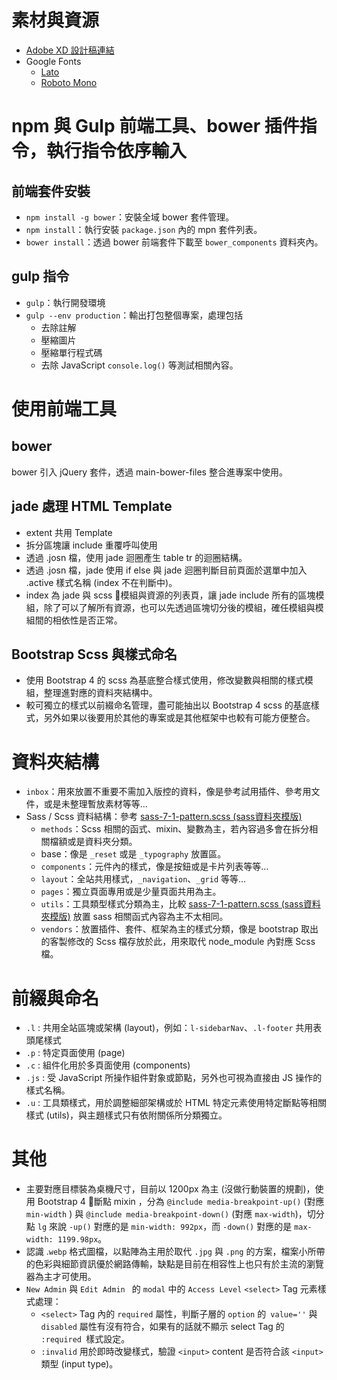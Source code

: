 # 素材與資源
- [Adobe XD 設計稿連結](https://xd.adobe.com/view/bd869667-ead5-4620-4329-ee0709cfef9e-cbb7/grid/)
- Google Fonts
  - [Lato](https://fonts.google.com/specimen/Lato)
  - [Roboto Mono](https://fonts.google.com/specimen/Roboto+Mono?query=robo)
<!-- - Material Icons
  - [Material Icons Guide (使用文件)](https://google.github.io/material-design-icons/)
  - [Material Icons Icons(圖示列表)](https://material.io/resources/icons/?style=baseline) -->



# npm 與 Gulp 前端工具、bower 插件指令，執行指令依序輸入
## 前端套件安裝
- `npm install -g bower`：安裝全域 bower 套件管理。
- `npm install`：執行安裝 `package.json` 內的 mpn 套件列表。
- `bower install`：透過 bower 前端套件下載至 `bower_components` 資料夾內。
## gulp 指令
- `gulp`：執行開發環境
- `gulp --env production`：輸出打包整個專案，處理包括
  - 去除註解
  - 壓縮圖片
  - 壓縮單行程式碼
  - 去除 JavaScript `console.log()` 等測試相關內容。


# 使用前端工具
## bower
bower 引入 jQuery 套件，透過 main-bower-files 整合進專案中使用。
## jade 處理 HTML Template
  - extent 共用 Template
  - 拆分區塊讓 include 重覆呼叫使用
  - 透過 .josn 檔，使用 jade 迴圈產生 table tr 的迴圈結構。
  - 透過 .josn 檔，jade 使用 if else 與 jade 迴圈判斷目前頁面於選單中加入 .active 樣式名稱 (index 不在判斷中)。
  - index 為 jade 與 scss 模組與資源的列表頁，讓 jade include 所有的區塊模組，除了可以了解所有資源，也可以先透過區塊切分後的模組，確任模組與模組間的相依性是否正常。
## Bootstrap Scss 與樣式命名
  - 使用 Bootstrap 4 的 scss 為基底整合樣式使用，修改變數與相關的樣式模組，整理進對應的資料夾結構中。
  - 較可獨立的樣式以前綴命名管理，盡可能抽出以 Bootstrap 4 scss 的基底樣式，另外如果以後要用於其他的專案或是其他框架中也較有可能方便整合。


# 資料夾結構
- `inbox`：用來放置不重要不需加入版控的資料，像是參考試用插件、參考用文件，或是未整理暫放素材等等…
- Sass / Scss 資料結構：參考 [sass-7-1-pattern.scss (sass資料夾模版)](https://gist.github.com/rveitch/84cea9650092119527bc)
  - `methods`：Scss 相關的函式、mixin、變數為主，若內容過多會在拆分相關檔額或是資料夾分類。
  - base：像是 `_reset` 或是 `_typography` 放置區。
  - `components`：元件內的樣式，像是按鈕或是卡片列表等等…
  - `layout`：全站共用樣式，`_navigation`、`_grid` 等等…
  - `pages`：獨立頁面專用或是少量頁面共用為主。
  - `utils`：工具類型樣式分類為主，比較 [sass-7-1-pattern.scss (sass資料夾模版)](https://gist.github.com/rveitch/84cea9650092119527bc) 放置 sass 相關函式內容為主不太相同。
  - `vendors`：放置插件、套件、框架為主的樣式分類，像是 bootstrap 取出的客製修改的 Scss 檔存放於此，用來取代 node_module 內對應 Scss 檔。


# 前綴與命名
* `.l` : 共用全站區塊或架構 (layout)，例如：`l-sidebarNav`、`.l-footer` 共用表頭尾樣式
* `.p` : 特定頁面使用 (page)
* `.c` : 組件化用於多頁面使用 (components)
* `.js` : 受 JavaScript 所操作組件對象或節點，另外也可視為直接由 JS 操作的樣式名稱。
* `.u` : 工具類樣式，用於調整細部架構或於 HTML 特定元素使用特定斷點等相關樣式 (utils)，與主題樣式只有依附關係所分類獨立。


# 其他
- 主要對應目標裝為桌機尺寸，目前以 1200px 為主 (沒做行動裝置的規劃)，使用 Bootstrap 4 斷點 mixin ，分為 `@include media-breakpoint-up()` (對應 `min-width` ) 與 `@include media-breakpoint-down()` (對應 `max-width`)，切分點 `lg` 來說 `-up()` 對應的是 `min-width: 992px`，而 `-down()` 對應的是 `max-width: 1199.98px`。
- 認識 .`webp` 格式圖檔，以點陣為主用於取代 `.jpg` 與 `.png` 的方案，檔案小所帶的色彩與細節資訊優於網路傳輸，缺點是目前在相容性上也只有於主流的瀏覽器為主才可使用。
- `New Admin` 與 `Edit Admin ` 的 `modal` 中的 `Access Level` `<select>` Tag 元素樣式處理：
  -  `<select>` Tag 內的 `required` 屬性，判斷子層的 `option` 的` value=''` 與 `disabled` 屬性有沒有符合，如果有的話就不顯示 select Tag 的 `:required `樣式設定。
  - `:invalid` 用於即時改變樣式，驗證 `<input>` content 是否符合該 `<input>` 類型 (input type)。
